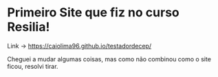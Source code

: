 # Primeiro Site que fiz no curso Resilia!

Link -> https://caiolima96.github.io/testadordecep/

Cheguei a mudar algumas coisas, mas como não combinou como o site ficou, resolvi tirar.
